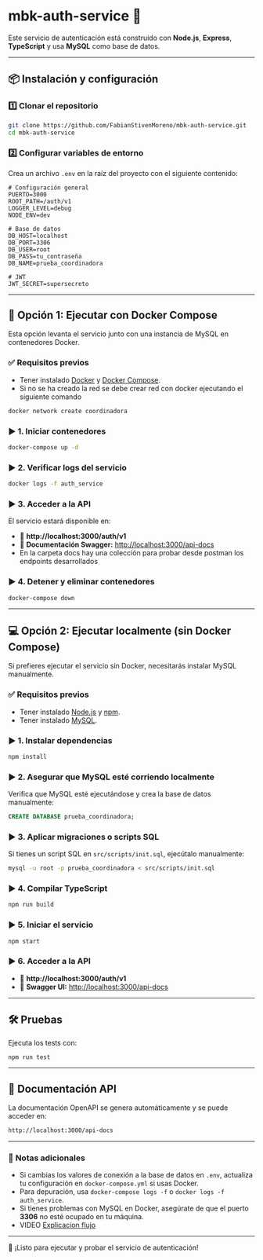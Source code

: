 # **mbk-auth-service** 🚀

Este servicio de autenticación está construido con **Node.js**, **Express**, **TypeScript** y usa **MySQL** como base de datos.

---

## 📦 **Instalación y configuración**

### 1️⃣ **Clonar el repositorio**
```sh
git clone https://github.com/FabianStivenMoreno/mbk-auth-service.git
cd mbk-auth-service
```

### 2️⃣ **Configurar variables de entorno**
Crea un archivo `.env` en la raíz del proyecto con el siguiente contenido:

```env
# Configuración general
PUERTO=3000
ROOT_PATH=/auth/v1
LOGGER_LEVEL=debug
NODE_ENV=dev

# Base de datos
DB_HOST=localhost
DB_PORT=3306
DB_USER=root
DB_PASS=tu_contraseña
DB_NAME=prueba_coordinadora

# JWT
JWT_SECRET=supersecreto
```

---

## 🚀 **Opción 1: Ejecutar con Docker Compose**
Esta opción levanta el servicio junto con una instancia de MySQL en contenedores Docker.

### ✅ **Requisitos previos**
- Tener instalado [Docker](https://www.docker.com/) y [Docker Compose](https://docs.docker.com/compose/install/).
- Si no se ha creado la red se debe crear red con docker ejecutando el siguiente comando
```sh
docker network create coordinadora
```

### ▶ **1. Iniciar contenedores**
```sh
docker-compose up -d
```

### ▶ **2. Verificar logs del servicio**
```sh
docker logs -f auth_service
```

### ▶ **3. Acceder a la API**
El servicio estará disponible en:
- 🔗 **http://localhost:3000/auth/v1**
- 🔗 **Documentación Swagger:** [http://localhost:3000/api-docs](http://localhost:3000/api-docs)
- En la carpeta docs hay una colección para probar desde postman los endpoints desarrollados

### ▶ **4. Detener y eliminar contenedores**
```sh
docker-compose down
```

---

## 💻 **Opción 2: Ejecutar localmente (sin Docker Compose)**
Si prefieres ejecutar el servicio sin Docker, necesitarás instalar MySQL manualmente.

### ✅ **Requisitos previos**
- Tener instalado [Node.js](https://nodejs.org/) y [npm](https://www.npmjs.com/).
- Tener instalado [MySQL](https://dev.mysql.com/downloads/installer/).

### ▶ **1. Instalar dependencias**
```sh
npm install
```

### ▶ **2. Asegurar que MySQL esté corriendo localmente**
Verifica que MySQL esté ejecutándose y crea la base de datos manualmente:

```sql
CREATE DATABASE prueba_coordinadora;
```

### ▶ **3. Aplicar migraciones o scripts SQL**
Si tienes un script SQL en `src/scripts/init.sql`, ejecútalo manualmente:
```sh
mysql -u root -p prueba_coordinadora < src/scripts/init.sql
```

### ▶ **4. Compilar TypeScript**
```sh
npm run build
```

### ▶ **5. Iniciar el servicio**
```sh
npm start
```

### ▶ **6. Acceder a la API**
- 🔗 **http://localhost:3000/auth/v1**
- 🔗 **Swagger UI:** [http://localhost:3000/api-docs](http://localhost:3000/api-docs)

---

## 🛠 **Pruebas**
Ejecuta los tests con:
```sh
npm run test
```

---

## 📖 **Documentación API**
La documentación OpenAPI se genera automáticamente y se puede acceder en:
```sh
http://localhost:3000/api-docs
```

---

### 📌 **Notas adicionales**
- Si cambias los valores de conexión a la base de datos en `.env`, actualiza tu configuración en `docker-compose.yml` si usas Docker.
- Para depuración, usa `docker-compose logs -f` o `docker logs -f auth_service`.
- Si tienes problemas con MySQL en Docker, asegúrate de que el puerto **3306** no esté ocupado en tu máquina.
- VIDEO [Explicacion flujo](https://www.youtube.com/watch?v=Ggi6Lpt99ME)

---

🚀 ¡Listo para ejecutar y probar el servicio de autenticación!

